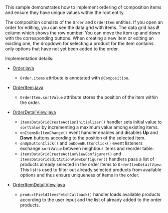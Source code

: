 This sample demonstrates how to implement ordering of composition items and ensure they have unique values within the root entity.

The composition consists of the `Order` and `OrderItem` entities. If you open an order for editing, you can see the data grid with items. The data grid has **#** column which shows the row number. You can move the item up and down with the corresponding buttons. When creating a new item or editing an existing one, the dropdown for selecting a product for the item contains only options that have not yet been added to the order.

Implementation details:

- [Order.java]({currentPath}?tab=Order.java)
    - `Order.items` attribute is annotated with `@Composition`.

- [OrderItem.java]({currentPath}?tab=OrderItem.java)
  - `OrderItem.sortValue` attribute stores the position of the item within the order.

- [OrderDetailView.java]({currentPath}?tab=OrderDetailView.java)
  - `itemsDataGridCreateActionInitializer()` handler sets initial value to `sortValue` by incrementing a maximum value among existing items.
  - `onItemsDcItemChange()` event handler enables and disables **Up** and **Down** buttons according to the position of the selected item.
  - `onUpButtonClick()` and `onDownButtonClick()` event listeners exchange `sortValue` between neighbour items and reorder table.
  - `itemsDataGridCreateActionViewConfigurer()` and `itemsDataGridEditActionViewConfigurer()` handlers pass a list of products already selected in the order items to `OrderItemDetailView`. This list is used to filter out already selected products from available options and thus ensure uniqueness of items in the order.

- [OrderItemDetailView.java]({currentPath}?tab=OrderItemDetailView.java)
  - `productFieldItemsFetchCallback()` handler loads available products according to the user input and the list of already added to the order products.
